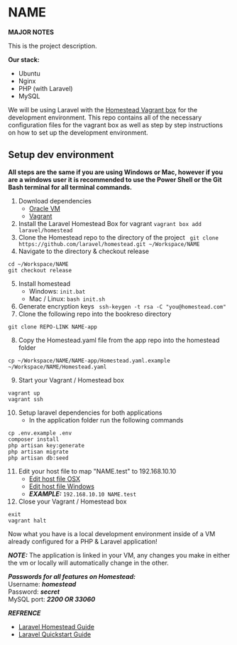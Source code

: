 # NAME

**MAJOR NOTES**

This is the project description.

**Our stack:**
* Ubuntu
* Nginx
* PHP (with Laravel)
* MySQL

We will be using Laravel with the [Homestead Vagrant box](https://laravel.com/docs/5.8/homestead) for the development environment. This repo contains all of the necessary configuration files for the vagrant box as well as step by step instructions on how to set up the development environment.

## Setup dev environment

**All steps are the same if you are using Windows or Mac, however if you are a windows user it is recommended to use the Power Shell or the Git Bash terminal for all terminal commands.**

 1. Download dependencies
	 * [Oracle VM](https://www.virtualbox.org/wiki/Downloads)
	 * [Vagrant](https://www.vagrantup.com/downloads.html)
2. Install the Laravel Homestead Box for vagrant
``` vagrant box add laravel/homestead ```
3. Clone the Homestead repo to the directory of the project
``` git clone https://github.com/laravel/homestead.git ~/Workspace/NAME```
4. Navigate to the directory & checkout release
```
cd ~/Workspace/NAME
git checkout release 
```
5. Install homestead
	* Windows: ``` init.bat ```
	* Mac / Linux: ``` bash init.sh ```
6. Generate encryption keys
``` ssh-keygen -t rsa -C "you@homestead.com"```
7. Clone the following repo into the bookreso directory
``` 
git clone REPO-LINK NAME-app
```
8. Copy the Homestead.yaml file from the app repo into the homestead folder
```
cp ~/Workspace/NAME/NAME-app/Homestead.yaml.example ~/Workspace/NAME/Homestead.yaml
```
9. Start your Vagrant / Homestead box
``` 
vagrant up 
vagrant ssh 
```
10. Setup laravel dependencies for both applications
	* In the application folder run the following commands
```
cp .env.example .env
composer install
php artisan key:generate
php artisan migrate
php artisan db:seed
```
11. Edit your host file to map "NAME.test" to 192.168.10.10
	* [Edit host file OSX](https://www.imore.com/how-edit-your-macs-hosts-file-and-why-you-would-want)
	* [Edit host file Windows](https://www.techwalla.com/articles/how-to-edit-your-windows-hosts-file)
	* ***EXAMPLE:*** ```192.168.10.10 NAME.test```
12. Close your Vagrant / Homestead box
``` 
exit
vagrant halt 
```

Now what you have is a local development environment inside of a VM already configured for a PHP & Laravel application!

***NOTE:*** The application is linked in your VM, any changes you make in either the vm or locally will automatically change in the other.

***Passwords for all features on Homestead:***<br/>
Username: ***homestead***<br/>
Password: ***secret***<br/>
MySQL port: ***2200 OR 33060***<br/>

***REFRENCE***
* [Laravel Homestead Guide](https://laravel.com/docs/5.8/homestead)
* [Laravel Quickstart Guide](https://laravel.com/docs/4.2/quick)
